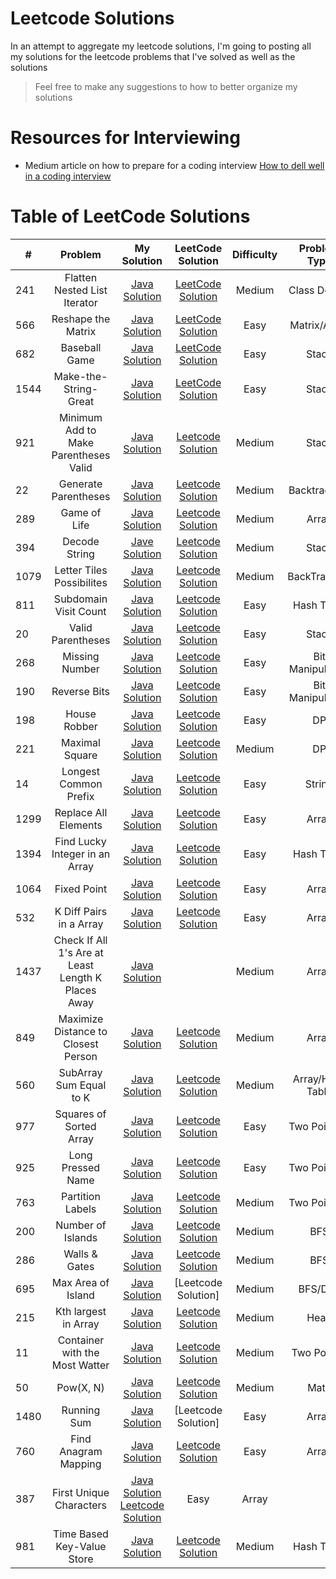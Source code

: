 # Leetcode Solutions

In an attempt to aggregate my leetcode solutions, I'm going to posting all my solutions
for the leetcode problems that I've solved as well as the solutions

> Feel free to make any suggestions to how to better organize my solutions


# Resources for Interviewing
* Medium article on how to prepare for a coding interview [How to dell well in a coding interview](https://medium.com/@jayshah_84248/how-to-do-well-in-a-coding-interview-2bcd67e93cb5)

# Table of LeetCode Solutions
| # | Problem          | My Solution  | LeetCode Solution | Difficulty | Problem Type |
|---| :---------------:|:------------:| :----------------:| :---------:| :-----------:|
| 241 | Flatten Nested List Iterator | [Java Solution](./September/Flatten-Nested-List-Iterator.java)| [LeetCode Solution](https://leetcode.com/problems/flatten-nested-list-iterator/solution/)| Medium | Class Design|
|566| Reshape the Matrix| [Java Solution](./September/Reshape-the-Matrix.java) | [LeetCode Solution](https://leetcode.com/problems/reshape-the-matrix/solution/) | Easy | Matrix/Array|
| 682 | Baseball Game | [Java Solution](./Stack/Baseball-Game.java) | [LeetCode Solution](https://leetcode.com/problems/baseball-game/solution/) | Easy | Stack |
| 1544 | Make-the-String-Great | [Java Solution](./Stack/Make-the-String-Great.java) | [LeetCode Solution]() | Easy | Stack|
| 921 | Minimum Add to Make Parentheses Valid | [Java Solution](./Stack/Minimum-add-to-make-Parentheses-Valid.java) | [Leetcode Solution](https://leetcode.com/problems/minimum-add-to-make-parentheses-valid/solution/) | Medium| Stack |
| 22 | Generate Parentheses | [Java Solution](./Backtracking/Generate-Parentheses.java) | [Leetcode Solution](https://leetcode.com/problems/generate-parentheses/submissions/) | Medium | Backtracking |
| 289 | Game of Life | [Java Solution](./Array/Game-Of-Life.java) | [Leetcode Solution](https://leetcode.com/problems/game-of-life/solution/) | Medium | Array|
| 394 | Decode String | [Jave Solution](./Stack/Decode-String.java) | [Leetcode Solution](https://leetcode.com/problems/decode-string/) | Medium | Stack |
| 1079 | Letter Tiles Possibilites | [Java Solution](./Backtracking/Letter-Tiles-Possbilites.java) | [Leetcode Solution]() | Medium | BackTracking|
| 811 | Subdomain Visit Count | [Java Solution](./HashTable/Subdomain-Visit-Count.java) | [Leetcode Solution](https://leetcode.com/problems/subdomain-visit-count/solution/) | Easy | Hash Table |
| 20 | Valid Parentheses | [Java Solution](./Stack/Valid-Parenthesis) | [Leetcode Solution](https://leetcode.com/problems/valid-parentheses/solution/) | Easy | Stack |
| 268 | Missing Number | [Java Solution](./BitManipulation/Missing-Number.java) | [Leetcode Solution](https://leetcode.com/problems/missing-number/solution/) | Easy | Bit Manipulation |
| 190 | Reverse Bits | [Java Solution](./BitManipulations/Reverse-Bits.java) | [Leetcode Solution](https://leetcode.com/problems/reverse-bits/solution/) | Easy | Bit Manipulation |
| 198 | House Robber | [Java Solution](./DynamicProgramming/House-Robber.java) | [Leetcode Solution](https://leetcode.com/problems/house-robber/solution/) | Easy | DP |
| 221 | Maximal Square | [Java Solution](./DynamicProgramming/Maximal-Square.java) | [Leetcode Solution](https://leetcode.com/problems/maximal-square/solution/) | Medium | DP |
| 14 | Longest Common Prefix | [Java Solution](./String/Longest-Common-Prefix.java) | [Leetcode Solution](https://leetcode.com/problems/longest-common-prefix/solution/) | Easy | String |
| 1299 | Replace All Elements | [Java Solution](./Array/Replace-All-Elements.java) | [Leetcode Solution](https://leetcode.com/problems/replace-elements-with-greatest-element-on-right-side/) | Easy | Array| [Leetcode Solution](https://leetcode.com/problems/univalued-binary-tree/solution/) | Easy | Tree |
| 1394 | Find Lucky Integer in an Array | [Java Solution](./HashTable/Find-Lucky-Integer.java) | [Leetcode Solution](https://leetcode.com/problems/find-lucky-integer-in-an-array/solution/) | Easy | Hash Table |
| 1064 | Fixed Point | [Java Solution](./Array/Fixed-Point.java) | [Leetcode Solution](https://leetcode.com/problems/fixed-point/) | Easy | Array |
| 532 | K Diff Pairs in a Array| [Java Solution](./Array/K-diff-Pairs.java)| [Leetcode Solution](https://leetcode.com/problems/k-diff-pairs-in-an-array/solution/) | Easy | Array |
| 1437 | Check If All 1's Are at Least Length K Places Away | [Java Solution](./Array/ValuesAtLeastLengthK.java) | | Medium | Array|
| 849 | Maximize Distance to Closest Person | [Java Solution](./Array/MaxSeatDistance) | [Leetcode Solution](https://leetcode.com/problems/maximize-distance-to-closest-person/solution/)| Medium | Array|
| 560 | SubArray Sum Equal to K | [Java Solution](./HashTable/SubArraySumEquals.java) | [Leetcode Solution](https://leetcode.com/problems/subarray-sum-equals-k/solution/) | Medium | Array/Hash Table|
| 977 | Squares of Sorted Array | [Java Solution](./TwoPointers/SquaresSortedArray.java) | [Leetcode Solution](https://leetcode.com/problems/squares-of-a-sorted-array/solution/) | Easy | Two Pointers |
| 925 | Long Pressed Name | [Java Solution](./TwoPointers/LongPressed.java) | [Leetcode Solution](https://leetcode.com/problems/long-pressed-name/solution/) | Easy | Two Pointers |
| 763 | Partition Labels | [Java Solution](./TwoPointers/PartitionLabels.java) | [Leetcode Solution](https://leetcode.com/problems/partition-labels/solution/) | Medium | Two Pointers |
| 200 | Number of Islands | [Java Solution](./BFS/NumberOfIslands.java) | [Leetcode Solution](https://leetcode.com/problems/number-of-islands/solution/) | Medium | BFS |
| 286 | Walls & Gates | [Java Solution](./BFS/NumberOfIslands.java) | [Leetcode Solution](https://leetcode.com/problems/walls-and-gates/solution/ ) | Medium | BFS |
| 695 | Max Area of Island | [Java Solution](.DFS/MaxAreaIsland) | [Leetcode Solution] | Medium | BFS/DFS |
| 215 | Kth largest in Array | [Java Solution](./Heap/findKthLargest.java) | [Leetcode Solution](https://leetcode.com/problems/kth-largest-element-in-an-array/solution/) | Medium | Heap |
| 11 | Container with the Most Watter | [Java Solution](TwoPointers/ContainerWater.java) | [Leetcode Solution](https://leetcode.com/problems/container-with-most-water/solution/) | Medium | Two Pointer |
| 50 | Pow(X, N) | [Java Solution](Math/MatrixExponentiation.java) | [Leetcode Solution](https://leetcode.com/problems/powx-n/solution/) | Medium | Math |
| 1480 | Running Sum | [Java Solution](Array/RunningSum.java) | [Leetcode Solution] | Easy | Array |
| 760 | Find Anagram Mapping | [Java Solution](Array/AnagramMap.java) | [Leetcode Solution](https://leetcode.com/problems/find-anagram-mappings/solution/) | Easy | Array |
| 387 | First Unique Characters | [Java Solution](./Array/FirstUniqueChar.java) [Leetcode Solution](https://leetcode.com/problems/first-unique-character-in-a-string/solution/) | Easy | Array |
| 981 | Time Based Key-Value Store | [Java Solution](./HashTable/TimeMap.java) | [Leetcode Solution](https://leetcode.com/problems/time-based-key-value-store/solution/) | Medium | Hash Table |